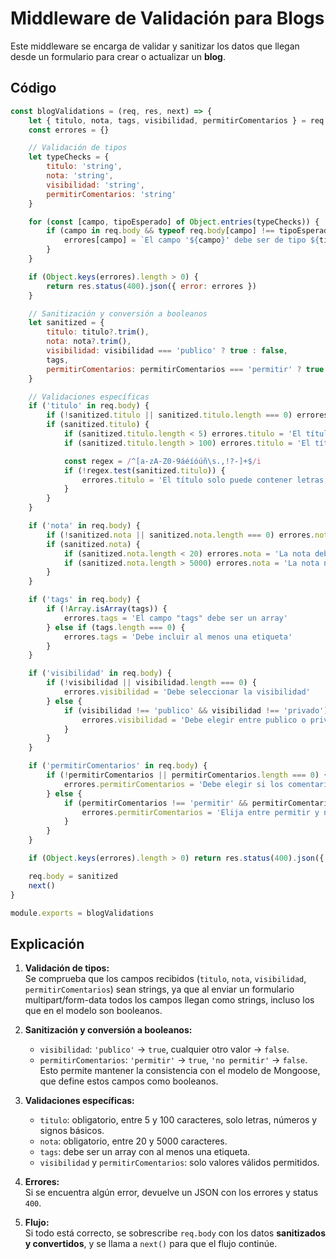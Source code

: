 # Middleware de Validación para Blogs

Este middleware se encarga de validar y sanitizar los datos que llegan desde un formulario para crear o actualizar un **blog**.

## Código

```javascript
const blogValidations = (req, res, next) => {
    let { titulo, nota, tags, visibilidad, permitirComentarios } = req.body
    const errores = {}

    // Validación de tipos
    let typeChecks = {
        titulo: 'string',
        nota: 'string',
        visibilidad: 'string',
        permitirComentarios: 'string'
    }

    for (const [campo, tipoEsperado] of Object.entries(typeChecks)) {
        if (campo in req.body && typeof req.body[campo] !== tipoEsperado) {
            errores[campo] = `El campo '${campo}' debe ser de tipo ${tipoEsperado}`
        }
    }

    if (Object.keys(errores).length > 0) {
        return res.status(400).json({ error: errores })
    }

    // Sanitización y conversión a booleanos
    let sanitized = {
        titulo: titulo?.trim(),
        nota: nota?.trim(),
        visibilidad: visibilidad === 'publico' ? true : false,
        tags,
        permitirComentarios: permitirComentarios === 'permitir' ? true : false
    }

    // Validaciones específicas
    if ('titulo' in req.body) {
        if (!sanitized.titulo || sanitized.titulo.length === 0) errores.titulo = 'El título es obligatorio'
        if (sanitized.titulo) {
            if (sanitized.titulo.length < 5) errores.titulo = 'El título debe tener al menos 5 caracteres'
            if (sanitized.titulo.length > 100) errores.titulo = 'El título no puede exceder 100 caracteres'

            const regex = /^[a-zA-Z0-9áéíóúñ\s.,!?-]+$/i
            if (!regex.test(sanitized.titulo)) {
                errores.titulo = 'El título solo puede contener letras, números y signos básicos'
            }
        }
    }

    if ('nota' in req.body) {
        if (!sanitized.nota || sanitized.nota.length === 0) errores.nota = 'La nota es obligatoria'
        if (sanitized.nota) {
            if (sanitized.nota.length < 20) errores.nota = 'La nota debe tener al menos 20 caracteres'
            if (sanitized.nota.length > 5000) errores.nota = 'La nota no puede exceder 5000 caracteres'
        }
    }

    if ('tags' in req.body) {
        if (!Array.isArray(tags)) {
            errores.tags = 'El campo "tags" debe ser un array'
        } else if (tags.length === 0) {
            errores.tags = 'Debe incluir al menos una etiqueta'
        }
    }

    if ('visibilidad' in req.body) {
        if (!visibilidad || visibilidad.length === 0) {
            errores.visibilidad = 'Debe seleccionar la visibilidad'
        } else {
            if (visibilidad !== 'publico' && visibilidad !== 'privado') {
                errores.visibilidad = 'Debe elegir entre publico o privado'
            }
        }
    }

    if ('permitirComentarios' in req.body) {
        if (!permitirComentarios || permitirComentarios.length === 0) {
            errores.permitirComentarios = 'Debe elegir si los comentarios van estar publicos o no'
        } else {
            if (permitirComentarios !== 'permitir' && permitirComentarios !== 'no permitir') {
                errores.permitirComentarios = 'Elija entre permitir y no permitir'
            }
        }
    }

    if (Object.keys(errores).length > 0) return res.status(400).json({ error: errores })

    req.body = sanitized
    next()
}

module.exports = blogValidations
```

## Explicación

1. **Validación de tipos:**  
   Se comprueba que los campos recibidos (`titulo`, `nota`, `visibilidad`, `permitirComentarios`) sean strings, ya que al enviar un formulario multipart/form-data todos los campos llegan como strings, incluso los que en el modelo son booleanos.

2. **Sanitización y conversión a booleanos:**  
   - `visibilidad`: `'publico'` → `true`, cualquier otro valor → `false`.  
   - `permitirComentarios`: `'permitir'` → `true`, `'no permitir'` → `false`.  
   Esto permite mantener la consistencia con el modelo de Mongoose, que define estos campos como booleanos.

3. **Validaciones específicas:**
   - `titulo`: obligatorio, entre 5 y 100 caracteres, solo letras, números y signos básicos.
   - `nota`: obligatorio, entre 20 y 5000 caracteres.
   - `tags`: debe ser un array con al menos una etiqueta.
   - `visibilidad` y `permitirComentarios`: solo valores válidos permitidos.

4. **Errores:**  
   Si se encuentra algún error, devuelve un JSON con los errores y status `400`.

5. **Flujo:**  
   Si todo está correcto, se sobrescribe `req.body` con los datos **sanitizados y convertidos**, y se llama a `next()` para que el flujo continúe.

